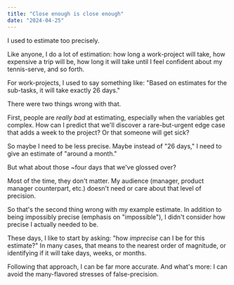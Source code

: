 ```yaml
---
title: "Close enough is close enough"
date: "2024-04-25"
---
```


I used to estimate too precisely.

Like anyone, I do a lot of estimation: how long a work-project will take, how expensive a trip will be, how long it will take until I feel confident about my tennis-serve, and so forth. 

For work-projects, I used to say something like: "Based on estimates for the sub-tasks, it will take exactly 26 days."

There were two things wrong with that. 

First, people are _really bad_ at estimating, especially when the variables get complex. How can I predict that we'll discover a rare-but-urgent edge case that adds a week to the project? Or that someone will get sick?

So maybe I need to be less precise. Maybe instead of "26 days," I need to give an estimate of "around a month."

But what about those ~four days that we've glossed over? 

Most of the time, they don't matter. My audience (manager, product manager counterpart, etc.) doesn't need or care about that level of precision. 

So that's the second thing wrong with my example estimate. In addition to being impossibly precise (emphasis on "impossible"), I didn't consider how precise I actually needed to be.

These days, I like to start by asking: "how _imprecise_ can I be for this estimate?" In many cases, that means to the nearest order of magnitude, or identifying if it will take days, weeks, or months.

Following that approach, I can be far more accurate. And what's more: I can avoid the many-flavored stresses of false-precision. 